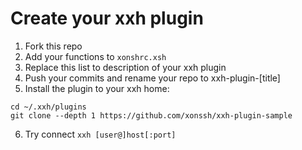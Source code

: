 # Create your xxh plugin
1. Fork this repo
2. Add your functions to `xonshrc.xsh`
3. Replace this list to description of your xxh plugin
4. Push your commits and rename your repo to xxh-plugin-[title]
5. Install the plugin to your xxh home:
```
cd ~/.xxh/plugins
git clone --depth 1 https://github.com/xonssh/xxh-plugin-sample
```
6. Try connect `xxh [user@]host[:port]`
